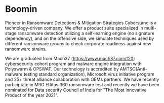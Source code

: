 # Boomin
Pioneer in Ransomware Detections &amp; Mitigation Strategies
Cyberstanc is a technology-driven company, We offer a product suite specialized in multi-stage ransomware detection utilizing a self-learning engine (no signature dependency), and on the offensive side, we simulate techniques used by different ransomware groups to check corporate readiness against new ransomware strains.

We are graduated from Mach37 (https://www.mach37.com/f20) cybersecurity cohort program and malware engine integration with Polyswarm & OPSWAT. Our technology is accredited by AMTSO(Anti-malware testing standard organization), Microsoft virus initiative program and 25+ threat alliance collaboration with OEMs partners. We have recently participtate in MRG Effitas 360 ransomware test and recently we have been nominated for Data security Council of India for "The Most Innovative Product of the year 2021".
